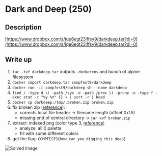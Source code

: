 Dark and Deep (250)
=============

## Description
[https://www.dropbox.com/s/iqe6egt23iffsy9/darkdeep.tar?dl=0](https://www.dropbox.com/s/iqe6egt23iffsy9/darkdeep.tar?dl=0)

## Write up

1. `tar -tvf darkdeep.tar` outputs `.dockerenv` and bunch of alpine filesystem
2. `docker import darkdeep.tar compfest9/darkdeep`
3. `docker run -it compfest9/darkdeep sh --name darkdeep`
4. `find / -type d \( -path /sys -o -path /proc \) -prune -o -type f -exec stat -c "%y %n" {} + | sort -r | head`
5. `docker cp darkdeep:/tmp/.broken.zip broken.zip`
6. fix broken zip ([reference][1]):
    - corrects local file header -> filename length (offset 0x1A)
    - missing end of central directory -> `jar xvf broken.zip`
7. extract: indexed png (color type 3, [reference](2))
    - analyze: all 0 palette
    - fill with some different colors
8. get the flag: `COMPFEST9{how_can_you_digging_this_deep}`

![Solved Image](https://s28.postimg.org/7zlem83el/darkdeep-solved.png)

[1]: https://en.wikipedia.org/wiki/ZIP_(file_format)
[2]: https://en.wikipedia.org/wiki/Portable_Network_Graphics
